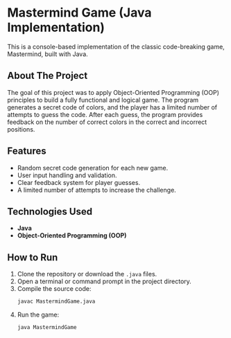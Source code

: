 # Mastermind Game (Java Implementation)

This is a console-based implementation of the classic code-breaking game, Mastermind, built with Java.

## About The Project

The goal of this project was to apply Object-Oriented Programming (OOP) principles to build a fully functional and logical game. The program generates a secret code of colors, and the player has a limited number of attempts to guess the code. After each guess, the program provides feedback on the number of correct colors in the correct and incorrect positions.

## Features

* Random secret code generation for each new game.
* User input handling and validation.
* Clear feedback system for player guesses.
* A limited number of attempts to increase the challenge.

## Technologies Used

* **Java**
* **Object-Oriented Programming (OOP)**

## How to Run

1.  Clone the repository or download the `.java` files.
2.  Open a terminal or command prompt in the project directory.
3.  Compile the source code:
    ```sh
    javac MastermindGame.java
    ```
4.  Run the game:
    ```sh
    java MastermindGame
    ```
